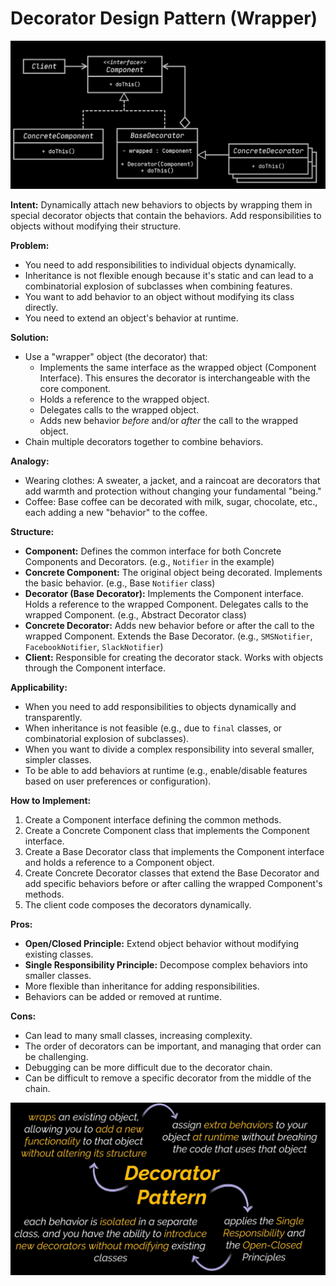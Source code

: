 # Decorator Design Pattern (Wrapper)

![Diagram](./image/diagram.png)

**Intent:** Dynamically attach new behaviors to objects by wrapping them in special decorator objects that contain the behaviors. Add responsibilities to objects without modifying their structure.

**Problem:**

*   You need to add responsibilities to individual objects dynamically.
*   Inheritance is not flexible enough because it's static and can lead to a combinatorial explosion of subclasses when combining features.
*   You want to add behavior to an object without modifying its class directly.
*   You need to extend an object's behavior at runtime.

**Solution:**

*   Use a "wrapper" object (the decorator) that:
    *   Implements the same interface as the wrapped object (Component Interface). This ensures the decorator is interchangeable with the core component.
    *   Holds a reference to the wrapped object.
    *   Delegates calls to the wrapped object.
    *   Adds new behavior *before* and/or *after* the call to the wrapped object.
*   Chain multiple decorators together to combine behaviors.

**Analogy:**

*   Wearing clothes:  A sweater, a jacket, and a raincoat are decorators that add warmth and protection without changing your fundamental "being."
*   Coffee: Base coffee can be decorated with milk, sugar, chocolate, etc., each adding a new "behavior" to the coffee.

**Structure:**

*   **Component:** Defines the common interface for both Concrete Components and Decorators. (e.g., `Notifier` in the example)
*   **Concrete Component:** The original object being decorated.  Implements the basic behavior. (e.g., Base `Notifier` class)
*   **Decorator (Base Decorator):** Implements the Component interface. Holds a reference to the wrapped Component. Delegates calls to the wrapped Component.  (e.g.,  Abstract Decorator class)
*   **Concrete Decorator:** Adds new behavior before or after the call to the wrapped Component. Extends the Base Decorator.  (e.g., `SMSNotifier`, `FacebookNotifier`, `SlackNotifier`)
*   **Client:** Responsible for creating the decorator stack. Works with objects through the Component interface.

**Applicability:**

*   When you need to add responsibilities to objects dynamically and transparently.
*   When inheritance is not feasible (e.g., due to `final` classes, or combinatorial explosion of subclasses).
*   When you want to divide a complex responsibility into several smaller, simpler classes.
*   To be able to add behaviors at runtime (e.g., enable/disable features based on user preferences or configuration).

**How to Implement:**

1.  Create a Component interface defining the common methods.
2.  Create a Concrete Component class that implements the Component interface.
3.  Create a Base Decorator class that implements the Component interface and holds a reference to a Component object.
4.  Create Concrete Decorator classes that extend the Base Decorator and add specific behaviors before or after calling the wrapped Component's methods.
5.  The client code composes the decorators dynamically.

**Pros:**

*   **Open/Closed Principle:** Extend object behavior without modifying existing classes.
*   **Single Responsibility Principle:** Decompose complex behaviors into smaller classes.
*   More flexible than inheritance for adding responsibilities.
*   Behaviors can be added or removed at runtime.

**Cons:**

*   Can lead to many small classes, increasing complexity.
*   The order of decorators can be important, and managing that order can be challenging.
*   Debugging can be more difficult due to the decorator chain.
*   Can be difficult to remove a specific decorator from the middle of the chain.

![Note](./Image/note.png)